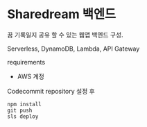 # Sharedream 백엔드

꿈 기록일지 공유 할 수 있는 웹앱 백엔드 구성.

Serverless, DynamoDB, Lambda, API Gateway

requirements

- AWS 계정

Codecommit repository 설정 후

```console
npm install
git push
sls deploy
```
